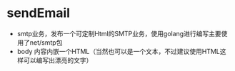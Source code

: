 # sendEmail

- smtp业务，发布一个可定制Html的SMTP业务，使用golang进行编写主要使用了net/smtp包
- body 内容内嵌一个HTML（当然也可以是一个文本，不过建议使用HTML这样可以编写出漂亮的文字）
